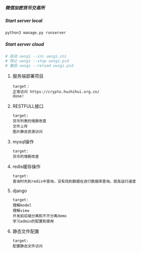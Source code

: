 ##### 微信加密货币交易所

##### Start  server local

```python
python3 manage.py runserver
```

##### Start  server cloud

```python
# 启动 uwsgi --ini uwsgi.ini 
# 停止 uwsgi --stop uwsgi.pid
# 重启 uwsgi --reload uwsgi.pid 
```



1. 服务端部署项目

   ```
   target：
   正常访问 https://crypto.huzhihui.org.cn/ 
   done!
   ```

   

2. RESTFULL接口

   ```
   target:
   货币列表的增删改查
   文件上传
   图片静态资源访问
   ```

3. mysql操作

   ```
   target:
   货币的增删改查
   ```

4. redis缓存操作

   ```
   target:
   查询时先到redis中查询，没有找到数据在进行数据库查询。提高运行速度
   ```

5. django 

   ```
   target:
   理解model
   理解view
   开发前后端分离和不不分离demo
   学习admin的配置和使用

   ```
6. 静态文件配置

   ```
   target:
   配置静态文件访问

   ```

   

   